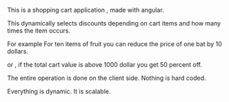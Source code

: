This is a shopping cart application , made with angular.

This dynamically selects discounts depending on cart items and how many times the item occurs.

For example For ten items of fruit you can reduce the price of one bat by 10 dollars.

or , if the total cart value is above 1000 dollar you get 50 percent off.

The entire operation is done on the client side. Nothing is hard coded.

Everything is dynamic. It is scalable. 

